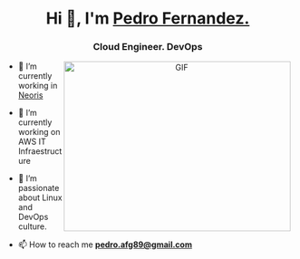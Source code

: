 <h1 align="center">Hi 👋, I'm <a href="https://github.com/PedroFernandz" target="blank">
Pedro Fernandez. </a></h1>
<h3 align="center">Cloud Engineer. DevOps </h3>



<a target="_blank" align="center">
  <img align="right" top="500" height="300" width="400" alt="GIF" src="https://media.giphy.com/media/SWoSkN6DxTszqIKEqv/giphy.gif">
</a>

- 🔭 I’m currently working in <a href="https://www.neoris.com" target="blank">Neoris</a>

- 🌱 I’m currently working on AWS IT Infraestructure

- 🤝 I’m passionate about Linux and  DevOps culture.

- 📫 How to reach me **pedro.afg89@gmail.com**


